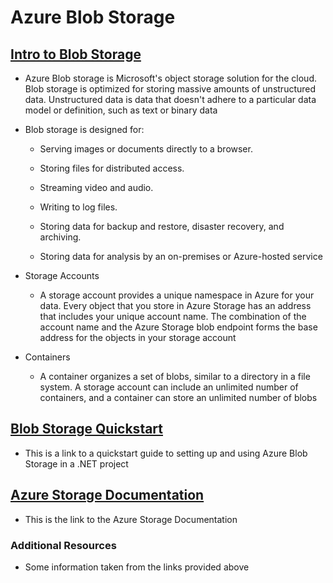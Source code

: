 # Azure Blob Storage

## [Intro to Blob Storage](https://docs.microsoft.com/en-us/azure/storage/blobs/storage-blobs-introduction)

* Azure Blob storage is Microsoft's object storage solution for the cloud. Blob storage is optimized for storing massive amounts of unstructured data. Unstructured data is data that doesn't adhere to a particular data model or definition, such as text or binary data

* Blob storage is designed for:

  * Serving images or documents directly to a browser.
  
  * Storing files for distributed access.
  
  * Streaming video and audio.
  
  * Writing to log files.
  
  * Storing data for backup and restore, disaster recovery, and archiving.
  
  * Storing data for analysis by an on-premises or Azure-hosted service

* Storage Accounts

  * A storage account provides a unique namespace in Azure for your data. Every object that you store in Azure Storage has an address that includes your unique account name. The combination of the account name and the Azure Storage blob endpoint forms the base address for the objects in your storage account

* Containers

  * A container organizes a set of blobs, similar to a directory in a file system. A storage account can include an unlimited number of containers, and a container can store an unlimited number of blobs

## [Blob Storage Quickstart](https://docs.microsoft.com/en-us/azure/storage/blobs/storage-quickstart-blobs-dotnet?tabs=windows)

* This is a link to a quickstart guide to setting up and using Azure Blob Storage in a .NET project

## [Azure Storage Documentation](https://docs.microsoft.com/en-us/azure/storage/)

* This is the link to the Azure Storage Documentation

### Additional Resources

* Some information taken from the links provided above
